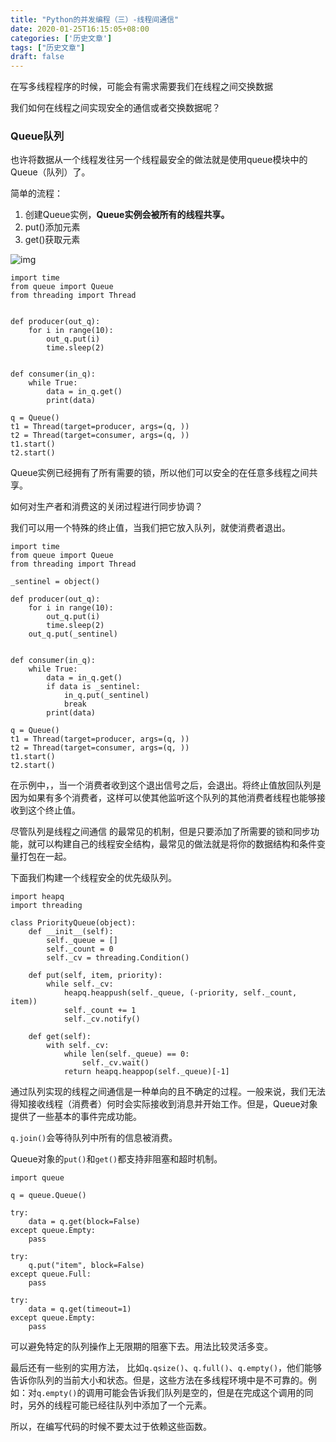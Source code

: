 ```yaml
---
title: "Python的并发编程（三）-线程间通信"
date: 2020-01-25T16:15:05+08:00
categories: ['历史文章']
tags: ["历史文章"]
draft: false
---
```


在写多线程程序的时候，可能会有需求需要我们在线程之间交换数据

我们如何在线程之间实现安全的通信或者交换数据呢？

### Queue队列

也许将数据从一个线程发往另一个线程最安全的做法就是使用queue模块中的Queue（队列）了。



简单的流程：

1. 创建Queue实例，**Queue实例会被所有的线程共享。**
2. put()添加元素
3. get()获取元素

![img](https://i.loli.net/2019/05/08/5cd25f740a855.jpg)

```
import time
from queue import Queue
from threading import Thread


def producer(out_q):
    for i in range(10):
        out_q.put(i)
        time.sleep(2)


def consumer(in_q):
    while True:
        data = in_q.get()
        print(data)

q = Queue()
t1 = Thread(target=producer, args=(q, ))
t2 = Thread(target=consumer, args=(q, ))
t1.start()
t2.start()
```

Queue实例已经拥有了所有需要的锁，所以他们可以安全的在任意多线程之间共享。

如何对生产者和消费这的关闭过程进行同步协调？

我们可以用一个特殊的终止值，当我们把它放入队列，就使消费者退出。

```
import time
from queue import Queue
from threading import Thread

_sentinel = object()

def producer(out_q):
    for i in range(10):
        out_q.put(i)
        time.sleep(2)
    out_q.put(_sentinel)


def consumer(in_q):
    while True:
        data = in_q.get()
        if data is _sentinel:
            in_q.put(_sentinel)
            break
        print(data)

q = Queue()
t1 = Thread(target=producer, args=(q, ))
t2 = Thread(target=consumer, args=(q, ))
t1.start()
t2.start()
```

在示例中，，当一个消费者收到这个退出信号之后，会退出。将终止值放回队列是因为如果有多个消费者，这样可以使其他监听这个队列的其他消费者线程也能够接收到这个终止值。

尽管队列是线程之间通信 的最常见的机制，但是只要添加了所需要的锁和同步功能，就可以构建自己的线程安全结构，最常见的做法就是将你的数据结构和条件变量打包在一起。

下面我们构建一个线程安全的优先级队列。

```
import heapq
import threading

class PriorityQueue(object):
    def __init__(self):
        self._queue = []
        self._count = 0
        self._cv = threading.Condition()

    def put(self, item, priority):
        while self._cv:
            heapq.heappush(self._queue, (-priority, self._count, item))
            self._count += 1
            self._cv.notify()

    def get(self):
        with self._cv:
            while len(self._queue) == 0:
                self._cv.wait()
            return heapq.heappop(self._queue)[-1]
```

通过队列实现的线程之间通信是一种单向的且不确定的过程。一般来说，我们无法得知接收线程（消费者）何时会实际接收到消息并开始工作。但是，Queue对象提供了一些基本的事件完成功能。

`q.join()`会等待队列中所有的信息被消费。

Queue对象的`put()`和`get()`都支持非阻塞和超时机制。

```
import queue

q = queue.Queue()

try:
    data = q.get(block=False)
except queue.Empty:
    pass

try:
    q.put("item", block=False)
except queue.Full:
    pass

try:
    data = q.get(timeout=1)
except queue.Empty:
    pass
```

可以避免特定的队列操作上无限期的阻塞下去。用法比较灵活多变。

最后还有一些别的实用方法， 比如`q.qsize()`、`q.full()`、`q.empty()`，他们能够告诉你队列的当前大小和状态。但是，这些方法在多线程环境中是不可靠的。例如：对`q.empty()`的调用可能会告诉我们队列是空的，但是在完成这个调用的同时，另外的线程可能已经往队列中添加了一个元素。

所以，在编写代码的时候不要太过于依赖这些函数。

